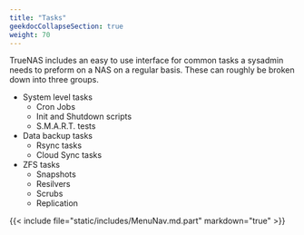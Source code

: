 ```yaml
---
title: "Tasks"
geekdocCollapseSection: true
weight: 70
---
```


TrueNAS includes an easy to use interface for common tasks a sysadmin needs to preform on a NAS on a regular basis.  These can roughly be broken down into three groups.

 + System level tasks
   + Cron Jobs
   + Init and Shutdown scripts
   + S.M.A.R.T. tests
 + Data backup tasks
   + Rsync tasks
   + Cloud Sync tasks
 + ZFS tasks 
   + Snapshots
   + Resilvers
   + Scrubs
   + Replication

{{< include file="static/includes/MenuNav.md.part" markdown="true" >}}
